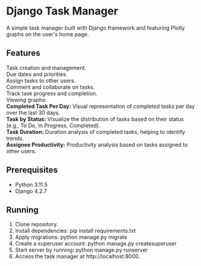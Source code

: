 # Django Task Manager

A simple task manager built with Django framework and featuring Plotly graphs on the user's home page.

## Features

Task creation and management. <br/>
Due dates and priorities. <br/>
Assign tasks to other users. <br/>
Comment and collaborate on tasks. <br/>
Track task progress and completion. <br/>
Viewing graphs: <br/>
**Completed Task Per Day:** Visual representation of completed tasks per day over the last 30 days. <br/>
**Task by Status:** Visualize the distribution of tasks based on their status (e.g., To Do, In Progress, Completed). <br/>
**Task Duration:** Duration analysis of completed tasks, helping to identify trends. <br/>
**Assignee Productivity:** Productivity analysis based on tasks assigned to other users. <br/>

## Prerequisites

- Python 3.11.5
- Django 4.2.7

## Running

1. Clone repository.
2. Install dependencies: pip install requirements.txt
3. Apply migrations: python manage.py migrate
4. Create a superuser account: python manage.py createsuperuser
5. Start server by running: python manage.py runserver
6. Access the task manager at http://localhost:8000.
